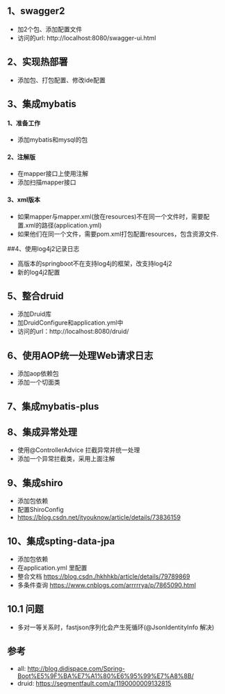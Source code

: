 ## 1、swagger2
- 加2个包、添加配置文件
- 访问的url: http://localhost:8080/swagger-ui.html

## 2、实现热部署
- 添加包、打包配置、修改ide配置

## 3、集成mybatis

#### 1、准备工作
- 添加mybatis和mysql的包

#### 2、注解版
- 在mapper接口上使用注解
- 添加扫描mapper接口

#### 3、xml版本
- 如果mapper与mapper.xml(放在resources)不在同一个文件时，需要配置.xml的路径(application.yml)
- 如果他们在同一个文件，需要pom.xml打包配置resources，包含资源文件.

##4、使用log4j2记录日志
- 高版本的springboot不在支持log4j的框架，改支持log4j2
- 新的log4j2配置

## 5、整合druid
- 添加Druid库
- 加DruidConfigure和application.yml中
- 访问的url：http://localhost:8080/druid/

## 6、使用AOP统一处理Web请求日志
- 添加aop依赖包
- 添加一个切面类

## 7、集成mybatis-plus

## 8、集成异常处理
- 使用@ControllerAdvice 拦截异常并统一处理
- 添加一个异常拦截类，采用上面注解

## 9、集成shiro
- 添加包依赖
- 配置ShiroConfig
- https://blog.csdn.net/ityouknow/article/details/73836159

## 10、集成spting-data-jpa
- 添加包依赖
- 在application.yml 里配置
- 整合文档  https://blog.csdn./hkhhkb/article/details/79789869
- 多条件查询 https://www.cnblogs.com/arrrrrya/p/7865090.html
## 10.1 问题
- 多对一等关系时，fastjson序列化会产生死循环(@JsonIdentityInfo 解决)

## 参考
- all: http://blog.didispace.com/Spring-Boot%E5%9F%BA%E7%A1%80%E6%95%99%E7%A8%8B/
- druid: https://segmentfault.com/a/1190000009132815